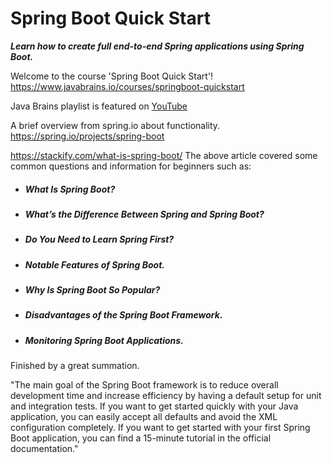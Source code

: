 
# Spring Boot Quick Start

<p><i><b>Learn how to create full end-to-end Spring applications using Spring Boot.</b></i></p>

Welcome to the course 'Spring Boot Quick Start'!
https://www.javabrains.io/courses/springboot-quickstart


Java Brains playlist is featured on [YouTube](https://www.youtube.com/playlist?list=PLqq-6Pq4lTTbx8p2oCgcAQGQyqN8XeA1x)

A brief overview from spring.io about functionality.
https://spring.io/projects/spring-boot


https://stackify.com/what-is-spring-boot/
The above article covered some common questions and information for beginners such as:

- ##### What Is Spring Boot?

- ##### What’s the Difference Between Spring and Spring Boot?

- ##### Do You Need to Learn Spring First?

- ##### Notable Features of Spring Boot.

- ##### Why Is Spring Boot So Popular?

- ##### Disadvantages of the Spring Boot Framework.

- ##### Monitoring Spring Boot Applications.

<p>Finished by a great summation.</p>

<p>"The main goal of the Spring Boot framework is to reduce overall development time and increase efficiency by having a default setup for unit and integration tests. If you want to get started quickly with your Java application, you can easily accept all defaults and avoid the XML configuration completely. If you want to get started with your first Spring Boot application, you can find a 15-minute tutorial in the official documentation."</p>
